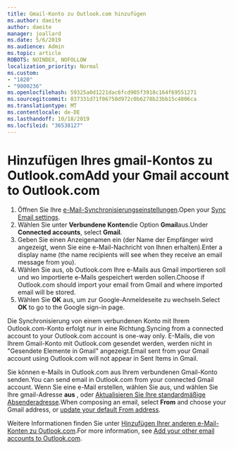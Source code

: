 ```yaml
---
title: Gmail-Konto zu Outlook.com hinzufügen
ms.author: daeite
author: daeite
manager: joallard
ms.date: 5/6/2019
ms.audience: Admin
ms.topic: article
ROBOTS: NOINDEX, NOFOLLOW
localization_priority: Normal
ms.custom:
- "1820"
- "9000236"
ms.openlocfilehash: 59325a0d1221dac6fcd905f3918c164f69551271
ms.sourcegitcommit: 037331d71f06750d972c0b6278b23bb15c4806ca
ms.translationtype: MT
ms.contentlocale: de-DE
ms.lasthandoff: 10/18/2019
ms.locfileid: "36538127"
---
```

# <a name="add-your-gmail-account-to-outlookcom"></a><span data-ttu-id="a21f6-102">Hinzufügen Ihres gmail-Kontos zu Outlook.com</span><span class="sxs-lookup"><span data-stu-id="a21f6-102">Add your Gmail account to Outlook.com</span></span>

1. <span data-ttu-id="a21f6-103">Öffnen Sie Ihre [e-Mail-Synchronisierungseinstellungen](https://go.microsoft.com/fwlink/?linkid=875264).</span><span class="sxs-lookup"><span data-stu-id="a21f6-103">Open your [Sync Email settings](https://go.microsoft.com/fwlink/?linkid=875264).</span></span>
2. <span data-ttu-id="a21f6-104">Wählen Sie unter **Verbundene Konten**die Option **Gmail**aus.</span><span class="sxs-lookup"><span data-stu-id="a21f6-104">Under **Connected accounts**, select **Gmail**.</span></span>
3. <span data-ttu-id="a21f6-105">Geben Sie einen Anzeigenamen ein (der Name der Empfänger wird angezeigt, wenn Sie eine e-Mail-Nachricht von Ihnen erhalten).</span><span class="sxs-lookup"><span data-stu-id="a21f6-105">Enter a display name (the name recipients will see when they receive an email message from you).</span></span>
4. <span data-ttu-id="a21f6-106">Wählen Sie aus, ob Outlook.com Ihre e-Mails aus Gmail importieren soll und wo importierte e-Mails gespeichert werden sollen.</span><span class="sxs-lookup"><span data-stu-id="a21f6-106">Choose if Outlook.com should import your email from Gmail and where imported email will be stored.</span></span>
5. <span data-ttu-id="a21f6-107">Wählen Sie **OK** aus, um zur Google-Anmeldeseite zu wechseln.</span><span class="sxs-lookup"><span data-stu-id="a21f6-107">Select **OK** to go to the Google sign-in page.</span></span>

<span data-ttu-id="a21f6-108">Die Synchronisierung von einem verbundenen Konto mit Ihrem Outlook.com-Konto erfolgt nur in eine Richtung.</span><span class="sxs-lookup"><span data-stu-id="a21f6-108">Syncing from a connected account to your Outlook.com account is one-way only.</span></span> <span data-ttu-id="a21f6-109">E-Mails, die von Ihrem Gmail-Konto mit Outlook.com gesendet werden, werden nicht in "Gesendete Elemente in Gmail" angezeigt.</span><span class="sxs-lookup"><span data-stu-id="a21f6-109">Email sent from your Gmail account using Outlook.com will not appear in Sent Items in Gmail.</span></span>

<span data-ttu-id="a21f6-110">Sie können e-Mails in Outlook.com aus Ihrem verbundenen Gmail-Konto senden.</span><span class="sxs-lookup"><span data-stu-id="a21f6-110">You can send email in Outlook.com from your connected Gmail account.</span></span> <span data-ttu-id="a21f6-111">Wenn Sie eine e-Mail erstellen, wählen Sie aus, und wählen Sie Ihre gmail-Adresse **aus** , oder [Aktualisieren Sie Ihre standardmäßige Absenderadresse](https://go.microsoft.com/fwlink/?linkid=875264).</span><span class="sxs-lookup"><span data-stu-id="a21f6-111">When composing an email, select **From** and choose your Gmail address, or [update your default From address](https://go.microsoft.com/fwlink/?linkid=875264).</span></span>

<span data-ttu-id="a21f6-112">Weitere Informationen finden Sie unter [Hinzufügen Ihrer anderen e-Mail-Konten zu Outlook.com](https://support.office.com/article/c5224df4-5885-4e79-91ba-523aa743f0ba?wt.mc_id=Office_Outlook_com_Alchemy).</span><span class="sxs-lookup"><span data-stu-id="a21f6-112">For more information, see [Add your other email accounts to Outlook.com](https://support.office.com/article/c5224df4-5885-4e79-91ba-523aa743f0ba?wt.mc_id=Office_Outlook_com_Alchemy).</span></span>